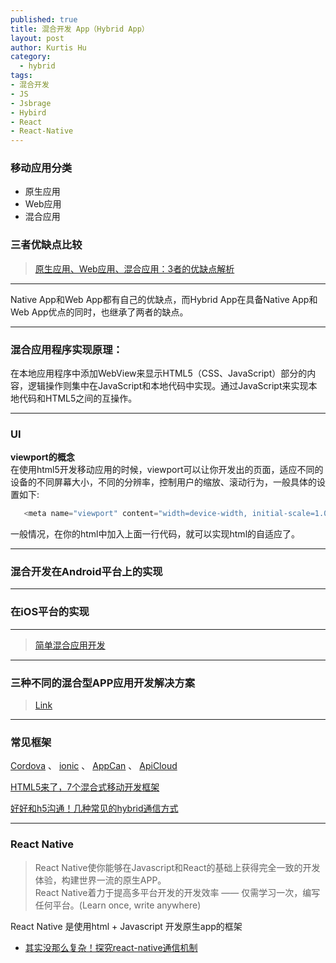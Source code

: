 ```yaml
--- 
published: true
title: 混合开发 App（Hybrid App）
layout: post
author: Kurtis Hu
category: 
  - hybrid
tags: 
- 混合开发
- JS
- Jsbrage
- Hybird
- React
- React-Native
---
```


###  移动应用分类
  * 原生应用
  * Web应用
  * 混合应用

###  三者优缺点比较  
> [原生应用、Web应用、混合应用：3者的优缺点解析](http://www.leiphone.com/news/201406/12921-keats-difference-native-vs-web-apps.html)
>

---

Native App和Web App都有自己的优缺点，而Hybrid App在具备Native App和Web App优点的同时，也继承了两者的缺点。  

---

### 混合应用程序实现原理：  
在本地应用程序中添加WebView来显示HTML5（CSS、JavaScript）部分的内容，逻辑操作则集中在JavaScript和本地代码中实现。通过JavaScript来实现本地代码和HTML5之间的互操作。

---

### UI
**viewport的概念**      
在使用html5开发移动应用的时候，viewport可以让你开发出的页面，适应不同的设备的不同屏幕大小，不同的分辨率，控制用户的缩放、滚动行为，一般具体的设置如下:   
```  java
   <meta name="viewport" content="width=device-width, initial-scale=1.0, maximum-scale=1.0, user-scalable=0">
```    
一般情况，在你的html中加入上面一行代码，就可以实现html的自适应了。  


---

### 混合开发在Android平台上的实现   

---

### 在iOS平台的实现

---

> [简单混合应用开发](http://bbs.gfan.com/android-6198184-1-1.html)  

---

### 三种不同的混合型APP应用开发解决方案
>   [Link](http://cache.baiducontent.com/c?m=9d78d513d9d431df4f9ae5697d65c0176d4381132ba1d1020cd0843e92732a405321a3e52878564291d27d141cb20c19afe736056e4470ecc29fd011cabbe57972d73a676d54c11a588845e7900c629d3d9058eaae1ae7b9fb3293add8c4df23098c0c5b&p=882a9645dcd90be00abe9b7c4205cf&newp=8679df0486cc42af52fec7710f598d231610db2151ddda06&user=baidu&fm=sc&query=%BB%EC%BA%CF%D3%A6%D3%C3&qid=95bad1f2000dfea4&p1=16)

---

### 常见框架
[Cordova](http://cordova.apache.org/) 、 [ionic](http://ionicframework.com/) 、 [AppCan](http://www.appcan.cn/) 、 [ApiCloud](http://www.apicloud.com/)        

[HTML5来了，7个混合式移动开发框架](http://www.cocoachina.com/webapp/20141222/10718.html)

[好好和h5沟通！几种常见的hybrid通信方式](http://zjutkz.net/2016/04/17/%E5%A5%BD%E5%A5%BD%E5%92%8Ch5%E6%B2%9F%E9%80%9A%EF%BC%81%E5%87%A0%E7%A7%8D%E5%B8%B8%E8%A7%81%E7%9A%84hybrid%E9%80%9A%E4%BF%A1%E6%96%B9%E5%BC%8F/)

---

### React Native
> React Native使你能够在Javascript和React的基础上获得完全一致的开发体验，构建世界一流的原生APP。  
> React Native着力于提高多平台开发的开发效率 —— 仅需学习一次，编写任何平台。(Learn once, write anywhere)

React Native 是使用html + Javascript 开发原生app的框架

* [其实没那么复杂！探究react-native通信机制](http://www.tuicool.com/articles/y6zMVbb)

<br/>
